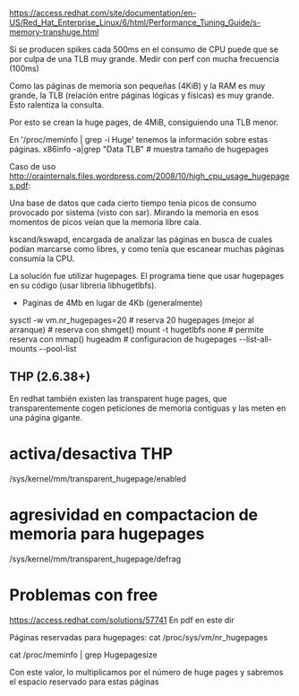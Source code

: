 https://access.redhat.com/site/documentation/en-US/Red_Hat_Enterprise_Linux/6/html/Performance_Tuning_Guide/s-memory-transhuge.html

Si se producen spikes cada 500ms en el consumo de CPU puede que se por culpa de una TLB muy grande.
Medir con perf con  mucha frecuencia (100ms)

Como las páginas de memoria son pequeñas (4KiB) y la RAM es muy grande, la TLB (relación entre páginas lógicas y físicas) es muy grande.
Esto ralentiza la consulta.

Por esto se crean la huge pages, de 4MiB, consiguiendo una TLB menor.

En '/proc/meminfo | grep -i Huge' tenemos la información sobre estas páginas.
x86info -a|grep "Data TLB"      # muestra tamaño de hugepages


Caso de uso http://orainternals.files.wordpress.com/2008/10/high_cpu_usage_hugepages.pdf:

Una base de datos que cada cierto tiempo tenía picos de consumo provocado por sistema (visto con sar).
Mirando la memoria en esos momentos de picos veían que la memoria libre caía.

kscand/kswapd, encargada de analizar las páginas en busca de cuales podían marcarse como libres, y como tenía que escanear muchas páginas consumía la CPU.

La solución fue utilizar hugepages.
El programa tiene que usar hugepages en su código (usar libreria libhugetlbfs).


- Paginas de 4Mb en lugar de 4Kb (generalmente)

sysctl -w vm.nr_hugepages=20    # reserva 20 hugepages (mejor al arranque)
                                # reserva con shmget()
mount -t hugetlbfs none <PATH>  # permite reserva con mmap()
hugeadm                         # configuracion de hugepages
  --list-all-mounts
  --pool-list


## THP  (2.6.38+) ##
En redhat también existen las transparent huge pages, que transparentemente cogen peticiones de memoria contiguas y las meten en una página gigante.

# activa/desactiva THP
/sys/kernel/mm/transparent_hugepage/enabled
# agresividad en compactacion de memoria para hugepages
/sys/kernel/mm/transparent_hugepage/defrag



# Problemas con free
https://access.redhat.com/solutions/57741
En pdf en este dir

Páginas reservadas para hugepages:
cat /proc/sys/vm/nr_hugepages 

cat /proc/meminfo | grep Hugepagesize

Con este valor, lo multiplicamos por el número de huge pages y sabremos el espacio reservado para estas páginas
